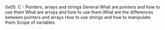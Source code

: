 0x05. C - Pointers, arrays and strings
General
What are pointers and how to use them
What are arrays and how to use them
What are the differences between pointers and arrays
How to use strings and how to manipulate them
Scope of variables
